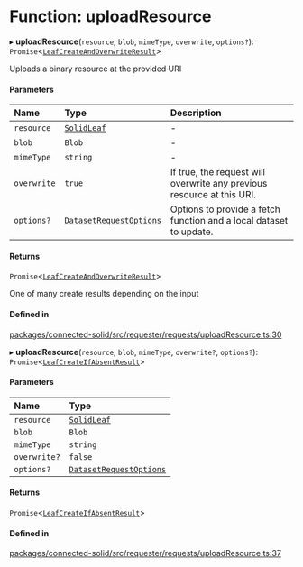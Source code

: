 # Function: uploadResource

▸ **uploadResource**(`resource`, `blob`, `mimeType`, `overwrite`, `options?`): `Promise`\<[`LeafCreateAndOverwriteResult`](../types/LeafCreateAndOverwriteResult.md)\>

Uploads a binary resource at the provided URI

#### Parameters

| Name | Type | Description |
| :------ | :------ | :------ |
| `resource` | [`SolidLeaf`](../classes/SolidLeaf.md) | - |
| `blob` | `Blob` | - |
| `mimeType` | `string` | - |
| `overwrite` | ``true`` | If true, the request will overwrite any previous resource at this URI. |
| `options?` | [`DatasetRequestOptions`](../interfaces/DatasetRequestOptions.md) | Options to provide a fetch function and a local dataset to update. |

#### Returns

`Promise`\<[`LeafCreateAndOverwriteResult`](../types/LeafCreateAndOverwriteResult.md)\>

One of many create results depending on the input

#### Defined in

[packages/connected-solid/src/requester/requests/uploadResource.ts:30](https://github.com/o-development/ldo/blob/db87958cb6f858f6cf7340ba5d9536a3a794d587/packages/connected-solid/src/requester/requests/uploadResource.ts#L30)

▸ **uploadResource**(`resource`, `blob`, `mimeType`, `overwrite?`, `options?`): `Promise`\<[`LeafCreateIfAbsentResult`](../types/LeafCreateIfAbsentResult.md)\>

#### Parameters

| Name | Type |
| :------ | :------ |
| `resource` | [`SolidLeaf`](../classes/SolidLeaf.md) |
| `blob` | `Blob` |
| `mimeType` | `string` |
| `overwrite?` | ``false`` |
| `options?` | [`DatasetRequestOptions`](../interfaces/DatasetRequestOptions.md) |

#### Returns

`Promise`\<[`LeafCreateIfAbsentResult`](../types/LeafCreateIfAbsentResult.md)\>

#### Defined in

[packages/connected-solid/src/requester/requests/uploadResource.ts:37](https://github.com/o-development/ldo/blob/db87958cb6f858f6cf7340ba5d9536a3a794d587/packages/connected-solid/src/requester/requests/uploadResource.ts#L37)

